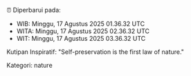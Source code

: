 ⏰ Diperbarui pada:
- WIB: Minggu, 17 Agustus 2025 01.36.32 UTC
- WITA: Minggu, 17 Agustus 2025 02.36.32 UTC
- WIT: Minggu, 17 Agustus 2025 03.36.32 UTC

Kutipan Inspiratif:
"Self-preservation is the first law of nature."


Kategori: nature

